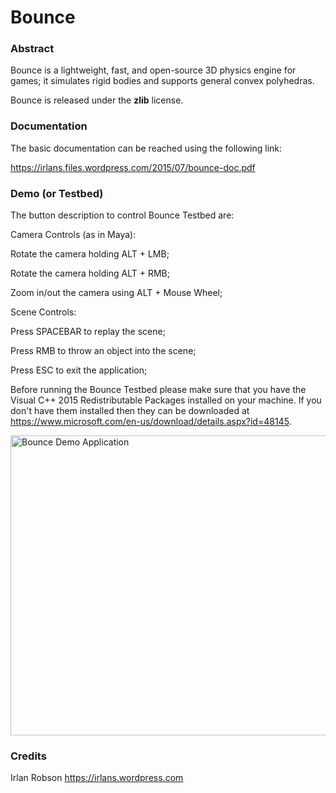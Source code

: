 # Bounce

<h3>Abstract</h3>

Bounce is a lightweight, fast, and open-source 3D physics engine for games; it simulates rigid bodies and supports general convex polyhedras.

Bounce is released under the <b>zlib</b> license. 

<h3>Documentation</h3>

The basic documentation can be reached using the following link:

https://irlans.files.wordpress.com/2015/07/bounce-doc.pdf

<h3>Demo (or Testbed)</h3>

The button description to control Bounce Testbed are:

Camera Controls (as in Maya):

Rotate the camera holding ALT + LMB;

Rotate the camera holding ALT + RMB;

Zoom in/out the camera using ALT + Mouse Wheel;

Scene Controls:

Press SPACEBAR to replay the scene;

Press RMB to throw an object into the scene;

Press ESC to exit the application;

Before running the Bounce Testbed please make sure that you have the Visual C++ 2015 Redistributable Packages installed on your machine. If you don't have them installed then they can be downloaded at https://www.microsoft.com/en-us/download/details.aspx?id=48145.

<img src="https://irlans.files.wordpress.com/2015/09/bounce-2.png" alt="Bounce Demo Application" width=640 height=480 align="middle">

<h3>Credits</h3>

Irlan Robson https://irlans.wordpress.com
